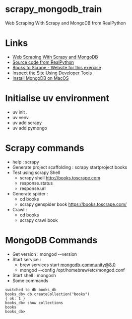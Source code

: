 # scrapy_mongodb_train
Web Scraping With Scrapy and MongoDB from RealPython

# Links
- [Web Scraping With Scrapy and MongoDB](https://realpython.com/web-scraping-with-scrapy-and-mongodb/?utm_source=notification_summary&utm_medium=email&utm_campaign=2024-08-29)
- [Source code from RealPython](https://github.com/realpython/materials/tree/master/web-scraping-with-scrapy-and-mongodb/)
- [Books to Scrape - Website for this exercise](https://books.toscrape.com)
- [Inspect the Site Using Developer Tools](https://realpython.com/beautiful-soup-web-scraper-python/#inspect-the-site-using-developer-tools)
- [Install MongoDB on MacOS](https://www.mongodb.com/docs/manual/tutorial/install-mongodb-on-os-x/)

# Initialise uv environment
- uv init .
- uv venv
- uv add scrapy
- uv add pymongo

# Scrapy commands
- help : scrapy
- Generate project scaffolding : scrapy startproject books
- Test using scrapy Shell
    - scrapy shell http://books.toscrape.com
    - response.status
    - response.url
- Generate spider : 
    - cd books
    - scrapy genspider book https://books.toscrape.com/
- Crawl :
    - cd books
    - scrapy crawl book

# MongoDB Commands
- Get version : mongod --version
- Start service : 
    - brew services start mongodb-community@8.0
    - mongod --config /opt/homebrew/etc/mongod.conf
- Start shell : mongosh
- Some commands
``` test> use books_db
switched to db books_db
books_db> db.createCollection("books")
{ ok: 1 }
books_db> show collections
books
books_db>
```